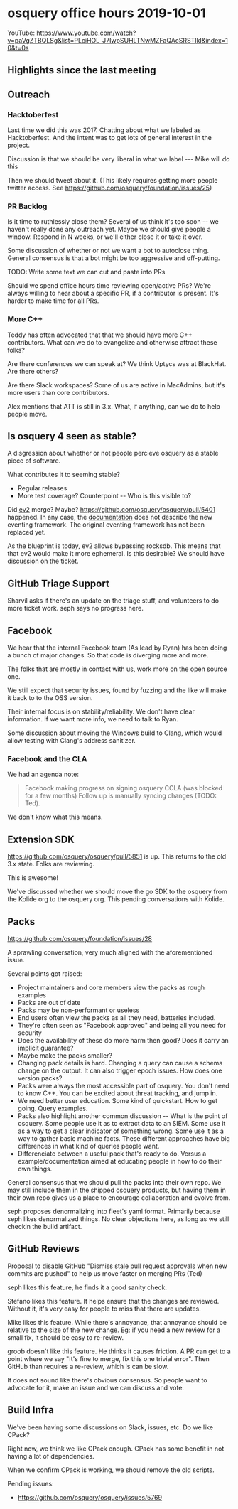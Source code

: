 # osquery office hours 2019-10-01

YouTube: https://www.youtube.com/watch?v=paVgZTBQLSg&list=PLciHOL_J7IwpSUHLTNwMZFaQAcSRSTIkI&index=10&t=0s
## Highlights since the last meeting

## Outreach

### Hacktoberfest

Last time we did this was 2017. Chatting about what we labeled as Hacktoberfest. And the intent was to get lots of general interest in the project.

Discussion is that we should be very liberal in what we label --- Mike will do this 

Then we should tweet about it. (This likely requires getting more people twitter access. See https://github.com/osquery/foundation/issues/25)

### PR Backlog

Is it time to ruthlessly close them? Several of us think it's too soon -- we haven't really done any outreach yet. Maybe we should give people a window. Respond in N weeks, or we'll either close it or take it over. 

Some discussion of whether or not we want a bot to autoclose thing. General consensus is that a bot might be too aggressive and off-putting.

TODO: Write some text we can cut and paste into PRs

Should we spend office hours time reviewing open/active PRs? We're always willing to hear about a specific PR, if a contributor is present. It's harder to make time for all PRs.

### More C++

Teddy has often advocated that that we should have more C++ contributors. What can we do to evangelize and otherwise attract these folks? 

Are there conferences we can speak at? We think Uptycs was at BlackHat. Are there others?

Are there Slack workspaces? Some of us are active in MacAdmins, but it's more users than core contributors.

Alex mentions that ATT is still in 3.x. What, if anything, can we do to help people move. 

## Is osquery 4 seen as stable?

A disgression about whether or not people percieve osquery as a stable piece of software.

What contributes it to seeming stable?
* Regular releases
* More test coverage? Counterpoint -- Who is this visible to?

Did [ev2](https://github.com/osquery/osquery/issues/5158) merge? Maybe? https://github.com/osquery/osquery/pull/5401 happened. In any case, the [documentation](https://osquery.readthedocs.io/en/latest/development/pubsub-framework/) does not describe the new eventing framework. The original eventing framework has not been replaced yet.

As the blueprint is today, ev2 allows bypassing rocksdb. This means that that ev2 would make it more ephemeral. Is this desirable? We should have discussion on the ticket.

## GitHub Triage Support

Sharvil asks if there's an update on the triage stuff, and volunteers to do more ticket work. seph says no progress here.

## Facebook

We hear that the internal Facebook team (As lead by Ryan) has been doing a bunch of major changes. So that code is diverging more and more. 

The folks that are mostly in contact with us, work more on the open source one.

We still expect that security issues, found by fuzzing and the like will make it back to to the OSS version.

Their internal focus is on stability/reliability. We don't have clear information. If we want more info, we need to talk to Ryan.

Some discussion about moving the Windows build to Clang, which would allow testing with Clang's address sanitizer.

### Facebook and the CLA

We had an agenda note:

> Facebook making progress on signing osquery CCLA (was blocked for a few months)
> Follow up is manually syncing changes (TODO: Ted).

We don't know what this means. 

## Extension SDK

https://github.com/osquery/osquery/pull/5851 is up. This returns to the old 3.x state. Folks are reviewing.

This is awesome!

We've discussed whether we should move the go SDK to the osquery from the Kolide org to the osquery org. This pending conversations with Kolide.

## Packs

https://github.com/osquery/foundation/issues/28

A sprawling conversation, very much aligned with the aforementioned issue. 

Several points got raised:

* Project maintainers and core members view the packs as rough examples
* Packs are out of date
* Packs may be non-performant or useless
* End users often view the packs as all they need, batteries included.
* They're often seen as "Facebook approved" and being all you need for security
* Does the availability of these do more harm then good? Does it carry an implicit guarantee?
* Maybe make the packs smaller?
* Changing pack details is hard. Changing a query can cause a schema change on the output. It can also trigger epoch issues. How does one version packs? 
* Packs were always the most accessible part of osquery. You don't need to know C++. You can be excited about threat tracking, and jump in.
* We need better user education. Some kind of quickstart. How to get going. Query examples.
* Packs also highlight another common discussion -- What is the point of osquery. Some people use it as to extract data to an SIEM. Some use it as a way to get a clear indicator of something wrong. Some use it as a way to gather basic machine facts. These different approaches have big differences in what kind of queries people want.
* Differenciate between a useful pack that's ready to do. Versus a example/documentation aimed at educating people in how to do their own things. 

General consensus that we should pull the packs into their own repo. We may still include them in the shipped osquery products, but having them in their own repo gives us a place to encourage collaboration and evolve from.

seph proposes denormalizing into fleet's yaml format. Primarily because seph likes denormalized things. No clear objections here, as long as we still checkin the build artifact. 

## GitHub Reviews

Proposal to disable GitHub "Dismiss stale pull request approvals when new commits are pushed" to help us move faster on merging PRs (Ted)

seph likes this feature, he finds it a good sanity check.

Stefano likes this feature. It helps ensure that the changes are reviewed. Without it, it's very easy for people to miss that there are updates.

Mike likes this feature. While there's annoyance, that annoyance should be relative to the size of the new change. Eg: if you need a new review for a small fix, it should be easy to re-review. 

groob doesn't like this feature. He thinks it causes friction. A PR can get to a point where we say "It's fine to merge, fix this one trivial error". Then GitHub than requires a re-review, which is can be slow.

It does not sound like there's obvious consensus. So people want to advocate for it, make an issue and we can discuss and vote.


## Build Infra

We've been having some discussions on Slack, issues, etc. Do we like CPack?

Right now, we think we like CPack enough. CPack has some benefit in not having a lot of dependencies.

When we confirm CPack is working, we should remove the old scripts. 

Pending issues:
- https://github.com/osquery/osquery/issues/5769

